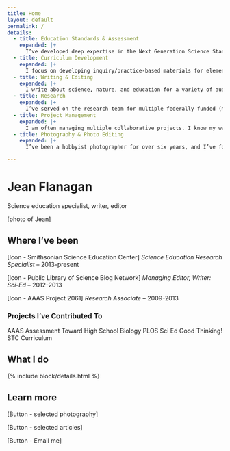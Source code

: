 ```yaml
---
title: Home
layout: default
permalink: /
details:
  - title: Education Standards & Assessment
    expanded: |+
      I’ve developed deep expertise in the Next Generation Science Standards (NGSS) and their parent document, the NRC’s *Framework for K-12 Science Education*. I’m also committed to improving the quality of written and performance-based assessments through careful standards alignment.
  - title: Curriculum Development
    expanded: |+
      I focus on developing inquiry/practice-based materials for elementary and middle school science classrooms. I believe high-quality curriculum materials can be educative for both students and teachers.
  - title: Writing & Editing
    expanded: |+
      I write about science, nature, and education for a variety of audiences, including teachers, students, and the general public. As an editor, I specialize in structural and line editing and see myself as an advocate for the reader.
  - title: Research
    expanded: |+
      I’ve served on the research team for multiple federally funded (NSF, IES) science education research studies, collecting and analyzing data, including user interviews on educational products. All my work is informed by a passion for better translating existing research into practice – I spend a lot of time on Google Scholar!
  - title: Project Management
    expanded: |+
      I am often managing multiple collaborative projects. I know my way around Basecamp and Slack, and enjoy looking for ways to streamline processes and foster creativity.
  - title: Photography & Photo Editing
    expanded: |+
      I’ve been a hobbyist photographer for over six years, and I’ve found editing in Lightroom just as engaging as shooting. I’m also comfortable prepping photos for web publication.

---
```


# Jean Flanagan

Science education specialist, writer, editor

[photo of Jean]

## Where I’ve been

[Icon - Smithsonian Science Education Center] *Science Education Research Specialist* – 2013-present

[Icon - Public Library of Science Blog Network] *Managing Editor, Writer: Sci-Ed* – 2012-2013

[Icon - AAAS Project 2061] *Research Associate* – 2009-2013

### Projects I’ve Contributed To

AAAS Assessment
Toward High School Biology
PLOS Sci Ed
Good Thinking!
STC Curriculum

## What I do

{% include block/details.html %}

## Learn more

[Button - selected photography]

[Button - selected articles]

[Button - Email me]
